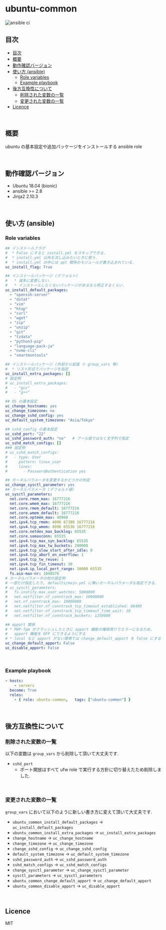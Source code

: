 # ubuntu-common

![ansible ci](https://github.com/link-u/ansible-roles-v2_ubuntu-common/workflows/ansible%20ci/badge.svg)

## 目次

<!-- TOC depthFrom:2 -->

- [目次](#目次)
- [概要](#概要)
- [動作確認バージョン](#動作確認バージョン)
- [使い方 (ansible)](#使い方-ansible)
    - [Role variables](#role-variables)
    - [Example playbook](#example-playbook)
- [後方互換性について](#後方互換性について)
    - [削除された変数の一覧](#削除された変数の一覧)
    - [変更された変数の一覧](#変更された変数の一覧)
- [Licence](#licence)

<!-- /TOC -->

<br>

## 概要

ubuntu の基本設定や追加パッケージをインストールする ansible role

<br>

## 動作確認バージョン
- Ubuntu 18.04 (bionic)
- ansible >= 2.8
- Jinja2 2.10.3

<br>

## 使い方 (ansible)

### Role variables

```yaml
## インストールフラグ
#  * False にすると install.yml をスキップできる.
#  * install.yml 以外を流し込みたいときに使う.
#  * install.yml の中には apt 関係のモジュールが書き込まれている.
uc_install_flag: True

## インストールパッケージ (デフォルト)
#   * 滅多に変更しない.
#   * インストールしたくないパッケージがあるなら修正するくらい.
uc_install_default_packages:
  - "openssh-server"
  - "dstat"
  - "vim"
  - "htop"
  - "curl"
  - "wget"
  - "zip"
  - "unzip"
  - "git"
  - "tzdata"
  - "python3-pip"
  - "language-pack-ja"
  - "nvme-cli"
  - "smartmontools"

## インストールパッケージ (外部から拡張 ※ group_vars 等)
#  * リスト形式でパッケージを指定
uc_install_extra_packages: []
# 設定例
# uc_install_extra_packages:
#   - "gcc"
#   - "g++"

## OS の基本設定
uc_change_hostname: yes
uc_change_timezone: no
uc_change_sshd_config: yes
uc_default_system_timezone: "Asia/Tokyo"

## sshd_config の基本設定
uc_sshd_port: "22"
uc_sshd_password_auth: "no"   # ブール値ではなく文字列で指定
uc_sshd_match_configs: []
### 設定例
# uc_sshd_match_configs:
#   - type: User
#     pattern: linux_user
#     lines:
#       - PasswordAuthentication yes

## カーネルパラメータを変更するかどうかの判定
uc_change_sysctl_parameter: yes
## カーネルパラメータ (デフォルト値)
uc_sysctl_parameters:
  net.core.rmem_max: 16777216
  net.core.wmem_max: 16777216
  net.core.rmem_default: 16777216
  net.core.wmem_default: 16777216
  net.core.optmem_max: 40960
  net.ipv4.tcp_rmem: 4096 87380 16777216
  net.ipv4.tcp_wmem: 4096 65536 16777216
  net.core.netdev_max_backlog: 65535
  net.core.somaxconn: 65535
  net.ipv4.tcp_max_syn_backlog: 65535
  net.ipv4.tcp_max_tw_buckets: 200000
  net.ipv4.tcp_slow_start_after_idle: 0
  net.ipv4.tcp_abort_on_overflow: 1
  net.ipv4.tcp_tw_reuse: 1
  net.ipv4.tcp_fin_timeout: 30
  net.ipv4.ip_local_port_range: 10000 65535
  fs.aio-max-nr: 1048576
# カーネルパラメータの他の設定例
# 一部だけ指定したり, defaults/main.yml に無いカーネルパラメータも指定できる.
# uc_sysctl_parameters:
#   fs.inotify.max_user_watches: 5000000
#   net.netfilter.nf_conntrack_max: 10000000
#   net.nf_conntrack_max: 10000000
#   net.netfilter.nf_conntrack_tcp_timeout_established: 86400
#   net.netfilter.nf_conntrack_tcp_timeout_time_wait: 10
#   net.netfilter.nf_conntrack_buckets: 1250000

## apport 関係
# * PHP-fpm がクラッシュしたときに apport 機能の権限周りでエラーになるため、
#   apport 機能を OFF にできるようにする
# * local など apport がない環境では change_default_apport を false にする
uc_change_default_apport: False
uc_disable_apport: False
```

<br>

### Example playbook
```yaml
- hosts:
    - servers
  become: True
  roles:
    - { role: ubuntu-common,   tags: ["ubuntu-common"] }
```

<br>

## 後方互換性について

### 削除された変数の一覧

以下の変数は `group_vars` から削除して頂いて大丈夫です.

* `sshd_port`
  * ポート開放はすべて ufw role で実行する方針に切り替えたため削除しました.

<br>

### 変更された変数の一覧

`group_vars` において以下のように新しい書き方に変えて頂いて大丈夫です.

* `ubuntu_common_install_default_packages` → `uc_install_default_packages`
* `ubuntu_common_install_extra_packages` → `uc_install_extra_packages`
* `change_hostname` → `uc_change_hostname`
* `change_timezone` → `uc_change_timezone`
* `change_sshd_config` → `uc_change_sshd_config`
* `default_system_timezone` → `uc_default_system_timezone`
* `sshd_password_auth` → `uc_sshd_password_auth`
* `sshd_match_configs` → `uc_sshd_match_configs`
* `change_sysctl_parameter` → `uc_change_sysctl_parameter`
* `sysctl_parameters` → `uc_sysctl_parameters`
* `ubuntu_common_change_default_apport` → `uc_change_default_apport`
* `ubuntu_common_disable_apport` → `uc_disable_apport`

<br>

## Licence
MIT
